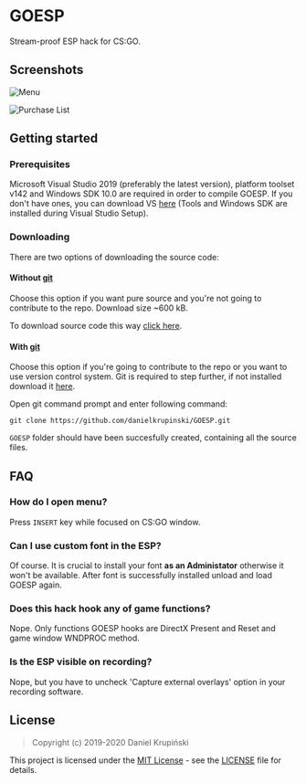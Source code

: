 # GOESP
Stream-proof ESP hack for CS:GO.

## Screenshots

![Menu](https://i.imgur.com/eJ1oDaL.png)

![Purchase List](https://i.imgur.com/qXvoe6Y.png)

## Getting started

### Prerequisites
Microsoft Visual Studio 2019 (preferably the latest version), platform toolset v142 and Windows SDK 10.0 are required in order to compile GOESP. If you don't have ones, you can download VS [here](https://visualstudio.microsoft.com/) (Tools and Windows SDK are installed during Visual Studio Setup).

### Downloading
There are two options of downloading the source code:

#### Without [git](https://git-scm.com)

Choose this option if you want pure source and you're not going to contribute to the repo. Download size ~600 kB.

To download source code this way [click here](https://github.com/danielkrupinski/GOESP/archive/master.zip).

#### With [git](https://git-scm.com)

Choose this option if you're going to contribute to the repo or you want to use version control system. Git is required to step further, if not installed download it [here](https://git-scm.com).

Open git command prompt and enter following command:
```
git clone https://github.com/danielkrupinski/GOESP.git
```
`GOESP` folder should have been succesfully created, containing all the source files.

## FAQ

### How do I open menu?
Press `INSERT` key while focused on CS:GO window.

### Can I use custom font in the ESP?
Of course. It is crucial to install your font **as an Administator** otherwise it won't be available. After font is successfully installed unload and load GOESP again.

### Does this hack hook any of game functions?
Nope. Only functions GOESP hooks are DirectX Present and Reset and game window WNDPROC method.

### Is the ESP visible on recording?
Nope, but you have to uncheck 'Capture external overlays' option in your recording software.

## License

> Copyright (c) 2019-2020 Daniel Krupiński

This project is licensed under the [MIT License](https://opensource.org/licenses/mit-license.php) - see the [LICENSE](LICENSE) file for details.
